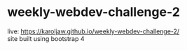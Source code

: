 # weekly-webdev-challenge-2
live: https://karoljaw.github.io/weekly-webdev-challenge-2/<br>
site built using bootstrap 4
